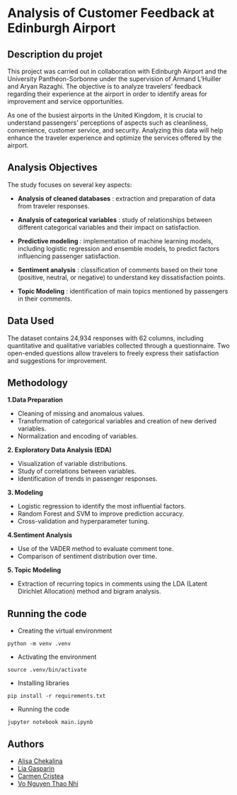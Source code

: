 # Analysis of Customer Feedback at Edinburgh Airport
## Description du projet
This project was carried out in collaboration with Edinburgh Airport and the University Panthéon-Sorbonne under the supervision of Armand L’Huiller and Aryan Razaghi. The objective is to analyze travelers' feedback regarding their experience at the airport in order to identify areas for improvement and service opportunities.

As one of the busiest airports in the United Kingdom, it is crucial to understand passengers' perceptions of aspects such as cleanliness, convenience, customer service, and security. Analyzing this data will help enhance the traveler experience and optimize the services offered by the airport.

## Analysis Objectives

The study focuses on several key aspects:

- **Analysis of cleaned databases** : extraction and preparation of data from traveler responses.

- **Analysis of categorical variables** :  study of relationships between different categorical variables and their impact on satisfaction.

- **Predictive modeling** : implementation of machine learning models, including logistic regression and ensemble models, to predict factors influencing passenger satisfaction.

- **Sentiment analysis** : classification of comments based on their tone (positive, neutral, or negative) to understand key dissatisfaction points.

- **Topic Modeling** : identification of main topics mentioned by passengers in their comments.



## Data Used
The dataset contains 24,934 responses with 62 columns, including quantitative and qualitative variables collected through a questionnaire. Two open-ended questions allow travelers to freely express their satisfaction and suggestions for improvement.

## Methodology

**1.Data Preparation**

- Cleaning of missing and anomalous values.
- Transformation of categorical variables and creation of new derived variables.
- Normalization and encoding of variables.

**2. Exploratory Data Analysis (EDA)**

- Visualization of variable distributions.
- Study of correlations between variables.
- Identification of trends in passenger responses.

**3. Modeling**

- Logistic regression to identify the most influential factors.
- Random Forest and SVM to improve prediction accuracy.
- Cross-validation and hyperparameter tuning.

**4.Sentiment Analysis**

- Use of the VADER method to evaluate comment tone.
- Comparison of sentiment distribution over time.

**5. Topic Modeling**

- Extraction of recurring topics in comments using the LDA (Latent Dirichlet Allocation) method and bigram analysis.

## Running the code

- Creating the virtual environment
```
python -m venv .venv
```
- Activating the environment
```
source .venv/bin/activate
```
- Installing libraries
```
pip install -r requirements.txt
```
- Running the code
```
jupyter notebook main.ipynb
```

## Authors

- [Alisa Chekalina](https://github.com/chekalisa)
- [Lia Gasparin](https://github.com/LiaGasparin)
- [Carmen Cristea](https://github.com/CarmenParis)
- [Vo Nguyen Thao Nhi](https://github.com/vonguyenthaonhi)


